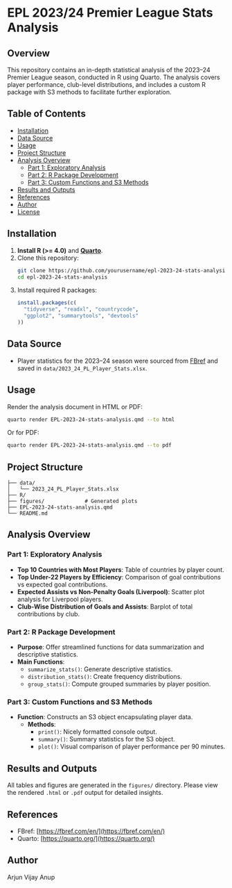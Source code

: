 # EPL 2023/24 Premier League Stats Analysis

&#x20;

## Overview

This repository contains an in-depth statistical analysis of the 2023–24 Premier League season, conducted in R using Quarto. The analysis covers player performance, club-level distributions, and includes a custom R package with S3 methods to facilitate further exploration.

## Table of Contents

- [Installation](#installation)
- [Data Source](#data-source)
- [Usage](#usage)
- [Project Structure](#project-structure)
- [Analysis Overview](#analysis-overview)
  - [Part 1: Exploratory Analysis](#part-1-exploratory-analysis)
  - [Part 2: R Package Development](#part-2-r-package-development)
  - [Part 3: Custom Functions and S3 Methods](#part-3-custom-functions-and-s3-methods)
- [Results and Outputs](#results-and-outputs)
- [References](#references)
- [Author](#author)
- [License](#license)

## Installation

1. **Install R (>= 4.0)** and [**Quarto**](https://quarto.org/).
2. Clone this repository:
   ```bash
   git clone https://github.com/yourusername/epl-2023-24-stats-analysis.git
   cd epl-2023-24-stats-analysis
   ```
3. Install required R packages:
   ```r
   install.packages(c(
     "tidyverse", "readxl", "countrycode",
     "ggplot2", "summarytools", "devtools"
   ))
   ```

## Data Source

- Player statistics for the 2023–24 season were sourced from [FBref](https://fbref.com/en/) and saved in `data/2023_24_PL_Player_Stats.xlsx`.

## Usage

Render the analysis document in HTML or PDF:

```bash
quarto render EPL-2023-24-stats-analysis.qmd --to html
```

Or for PDF:

```bash
quarto render EPL-2023-24-stats-analysis.qmd --to pdf
```

## Project Structure

```
├── data/
│   └── 2023_24_PL_Player_Stats.xlsx
├── R/
├── figures/             # Generated plots
├── EPL-2023-24-stats-analysis.qmd
└── README.md
```

## Analysis Overview

### Part 1: Exploratory Analysis

- **Top 10 Countries with Most Players**: Table of countries by player count.
- **Top Under-22 Players by Efficiency**: Comparison of goal contributions vs expected goal contributions.
- **Expected Assists vs Non-Penalty Goals (Liverpool)**: Scatter plot analysis for Liverpool players.
- **Club-Wise Distribution of Goals and Assists**: Barplot of total contributions by club.

### Part 2: R Package Development

- **Purpose**: Offer streamlined functions for data summarization and descriptive statistics.
- **Main Functions**:
  - `summarize_stats()`: Generate descriptive statistics.
  - `distribution_stats()`: Create frequency distributions.
  - `group_stats()`: Compute grouped summaries by player position.

### Part 3: Custom Functions and S3 Methods

- **Function**: Constructs an S3 object encapsulating player data.
  - **Methods**:
    - `print()`: Nicely formatted console output.
    - `summary()`: Summary statistics for the S3 object.
    - `plot()`: Visual comparison of player performance per 90 minutes.

## Results and Outputs

All tables and figures are generated in the `figures/` directory. Please view the rendered `.html` or `.pdf` output for detailed insights.

## References

- FBref: [https://fbref.com/en/](https://fbref.com/en/)
- Quarto: [https://quarto.org/](https://quarto.org/)

## Author

Arjun Vijay Anup
